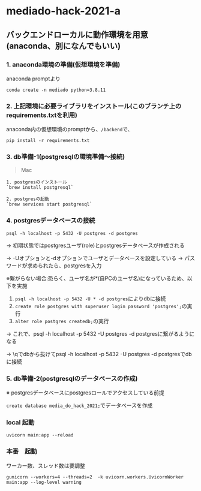 # mediado-hack-2021-a

## バックエンドローカルに動作環境を用意(anaconda、別になんでもいい)

### 1. anaconda環境の準備(仮想環境を準備)

  anaconda promptより

  `conda create -n mediado python=3.8.11`

### 2. 上記環境に必要ライブラリをインストール(このブランチ上のrequirements.txtを利用)

  anaconda内の仮想環境のpromptから、`/backend`で、

  `pip install -r requirements.txt`

### 3. db準備-1(postgresqlの環境準備～接続)

  > Mac

    1. postgresのインストール
    `brew install postgresql`

    2. postgresの起動
    `brew services start postgresql`

### 4. postgresデータベースの接続

  `psql -h localhost -p 5432 -U postgres -d postgres`

  -> 初期状態ではpostgresユーザ(role)とpostgresデータベースが作成される

  -> -Uオプションと-dオプションでユーザとデータベースを設定している
  -> パスワードが求められたら、postgresを入力

  ※繋がらない場合:恐らく、ユーザ名が*(自PCのユーザ名)になっているため、以下を実施

  1. `psql -h localhost -p 5432 -U * -d postgres`によりdbに接続
  2. `create role postgres with superuser login password 'postgres';`の実行
  3. `alter role postgres createdb;`の実行

  -> これで、psql -h localhost -p 5432 -U postgres -d postgresに繋がるようになる

  -> \qでdbから抜けてpsql -h localhost -p 5432 -U postgres -d postgresでdbに接続

### 5. db準備-2(postgresqlのデータベースの作成)

※ postgresデータベースにpostgresロールでアクセスしている前提

`create database media_do_hack_2021;`でデータベースを作成

### local 起動

`uvicorn main:app --reload`

### 本番　起動

ワーカー数、スレッド数は要調整

`gunicorn --workers=4 --threads=2  -k uvicorn.workers.UvicornWorker main:app --log-level warning`